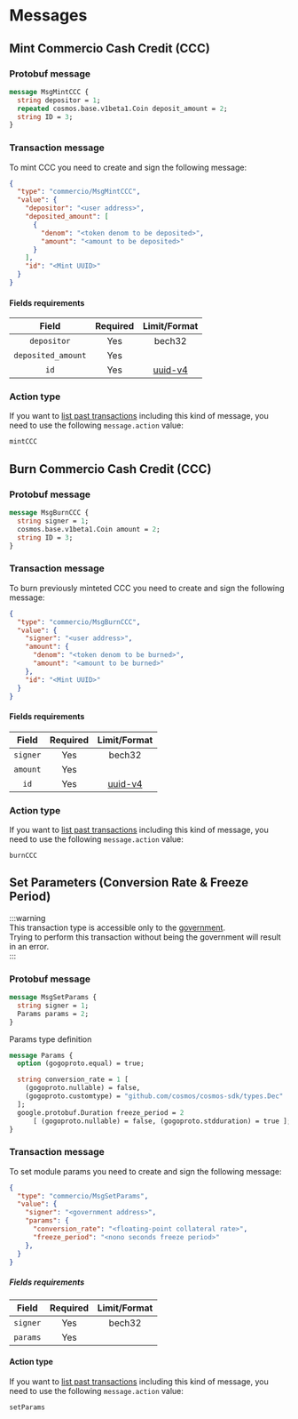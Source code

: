 <!--
order: 2
-->

# Messages

## Mint Commercio Cash Credit (CCC)


### Protobuf message

```protobuf
message MsgMintCCC {
  string depositor = 1;
  repeated cosmos.base.v1beta1.Coin deposit_amount = 2;
  string ID = 3;
}
```

### Transaction message
To mint CCC you need to create and sign the following message:
  
```json
{
  "type": "commercio/MsgMintCCC",
  "value": {
    "depositor": "<user address>",
    "deposited_amount": [
      {
        "denom": "<token denom to be deposited>",
        "amount": "<amount to be deposited>"
      }
    ],
    "id": "<Mint UUID>"
  }
}
```


#### Fields requirements
| Field | Required | Limit/Format |
| :---: | :------: | :------: |
| `depositor` | Yes | bech32 | 
| `deposited_amount` | Yes |  | 
| `id` | Yes | [uuid-v4](https://en.wikipedia.org/wiki/Universally_unique_identifier) | 

### Action type
If you want to [list past transactions](../../app_developers/listing-transactions.md) including this kind of message,
you need to use the following `message.action` value: 

```
mintCCC
```  


## Burn Commercio Cash Credit (CCC)


### Protobuf message

```protobuf
message MsgBurnCCC {
  string signer = 1;
  cosmos.base.v1beta1.Coin amount = 2;
  string ID = 3;
}
```

### Transaction message

To burn previously minteted CCC you need to create and sign the following message:

```json
{
  "type": "commercio/MsgBurnCCC",
  "value": {
    "signer": "<user address>",
    "amount": {
      "denom": "<token denom to be burned>",
      "amount": "<amount to be burned>"
    },
    "id": "<Mint UUID>"
  }
}
```
#### Fields requirements
| Field | Required | Limit/Format |
| :---: | :------: | :------: |
| `signer` | Yes | bech32 | 
| `amount` | Yes | |
| `id` | Yes | [uuid-v4](https://en.wikipedia.org/wiki/Universally_unique_identifier) |


### Action type
If you want to [list past transactions](../../app_developers/listing-transactions.md) including this kind of message,
you need to use the following `message.action` value: 

```
burnCCC
```



## Set Parameters (Conversion Rate & Freeze Period)

:::warning  
This transaction type is accessible only to the [government](../../government/spec/README.md).  
Trying to perform this transaction without being the government will result in an error.  
:::


### Protobuf message

```protobuf
message MsgSetParams {
  string signer = 1;
  Params params = 2;
}
```

Params type definition

```protobuf
message Params {
  option (gogoproto.equal) = true;

  string conversion_rate = 1 [
    (gogoproto.nullable) = false,
    (gogoproto.customtype) = "github.com/cosmos/cosmos-sdk/types.Dec"
  ];
  google.protobuf.Duration freeze_period = 2
      [ (gogoproto.nullable) = false, (gogoproto.stdduration) = true ];
}
```

### Transaction message

To set module params you need to create and sign the following message:

```json
{
  "type": "commercio/MsgSetParams",
  "value": {
    "signer": "<government address>",
    "params": {
      "conversion_rate": "<floating-point collateral rate>",
      "freeze_period": "<nono seconds freeze period>"
    },
  }
}
```

##### Fields requirements
| Field | Required | Limit/Format |
| :---: | :------: | :------: |
| `signer` | Yes | bech32 | 
| `params` | Yes | |



#### Action type
If you want to [list past transactions](../../app_developers/listing-transactions.md) including this kind of message,
you need to use the following `message.action` value: 

```
setParams
```